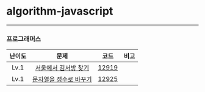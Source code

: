 # algorithm-javascript

---

### 프로그래머스

| 난이도 |                                        문제                                        |                                               코드                                                | 비고 |
| :----: | :--------------------------------------------------------------------------------: | :-----------------------------------------------------------------------------------------------: | :--: |
|  Lv.1  |  [서울에서 김서방 찾기](https://programmers.co.kr/learn/courses/30/lessons/12919)  | [12919](https://github.com/ParkGana/algorithm-javascript/blob/master/programmers/level1/12919.js) |      |
|  Lv.1  | [문자열을 정수로 바꾸기](https://programmers.co.kr/learn/courses/30/lessons/12925) | [12925](https://github.com/ParkGana/algorithm-javascript/blob/master/programmers/level1/12925.js) |      |
